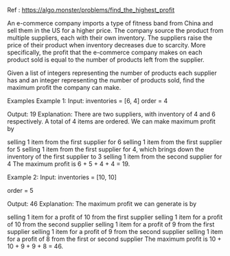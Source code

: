 Ref :
https://algo.monster/problems/find_the_highest_profit

An e-commerce company imports a type of fitness band from China and sell them in the US for a higher price. The company source the product from multiple suppliers, each with their own inventory. The suppliers raise the price of their product when inventory decreases due to scarcity. More specifically, the profit that the e-commerce company makes on each product sold is equal to the number of products left from the supplier.

Given a list of integers representing the number of products each supplier has and an integer representing the number of products sold, find the maximum profit the company can make.

Examples
Example 1:
Input:
inventories = [6, 4] order = 4

Output: 19
Explanation:
There are two suppliers, with inventory of 4 and 6 respectively. A total of 4 items are ordered. We can make maximum profit by

selling 1 item from the first supplier for 6
selling 1 item from the first supplier for 5
selling 1 item from the first supplier for 4, which brings down the inventory of the first supplier to 3
selling 1 item from the second supplier for 4
The maximum profit is 6 + 5 + 4 + 4 = 19.

Example 2:
Input:
inventories = [10, 10]

order = 5

Output: 46
Explanation:
The maximum profit we can generate is by

selling 1 item for a profit of 10 from the first supplier
selling 1 item for a profit of 10 from the second supplier
selling 1 item for a profit of 9 from the first supplier
selling 1 item for a profit of 9 from the second supplier
selling 1 item for a profit of 8 from the first or second supplier
The maximum profit is 10 + 10 + 9 + 9 + 8 = 46.